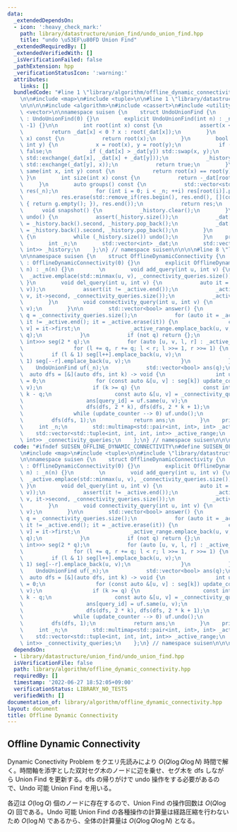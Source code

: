 ```yaml
---
data:
  _extendedDependsOn:
  - icon: ':heavy_check_mark:'
    path: library/datastructure/union_find/undo_union_find.hpp
    title: "undo \u53EF\u80FD Union Find"
  _extendedRequiredBy: []
  _extendedVerifiedWith: []
  _isVerificationFailed: false
  _pathExtension: hpp
  _verificationStatusIcon: ':warning:'
  attributes:
    links: []
  bundledCode: "#line 1 \"library/algorithm/offline_dynamic_connectivity.hpp\"\n\n\
    \n\n#include <map>\n#include <tuple>\n\n#line 1 \"library/datastructure/union_find/undo_union_find.hpp\"\
    \n\n\n\n#include <algorithm>\n#include <cassert>\n#include <utility>\n#include\
    \ <vector>\n\nnamespace suisen {\n    struct UndoUnionFind {\n        UndoUnionFind()\
    \ : UndoUnionFind(0) {}\n        explicit UndoUnionFind(int n) : _n(n), _dat(n,\
    \ -1) {}\n\n        int root(int x) const {\n            assert(x < _n);\n   \
    \         return _dat[x] < 0 ? x : root(_dat[x]);\n        }\n        int operator[](int\
    \ x) const {\n            return root(x);\n        }\n        bool merge(int x,\
    \ int y) {\n            x = root(x), y = root(y);\n            if (x == y) return\
    \ false;\n            if (_dat[x] > _dat[y]) std::swap(x, y);\n            _history.emplace_back(x,\
    \ std::exchange(_dat[x], _dat[x] + _dat[y]));\n            _history.emplace_back(y,\
    \ std::exchange(_dat[y], x));\n            return true;\n        }\n        bool\
    \ same(int x, int y) const {\n            return root(x) == root(y);\n       \
    \ }\n        int size(int x) const {\n            return -_dat[root(x)];\n   \
    \     }\n        auto groups() const {\n            std::vector<std::vector<int>>\
    \ res(_n);\n            for (int i = 0; i < _n; ++i) res[root(i)].push_back(i);\n\
    \            res.erase(std::remove_if(res.begin(), res.end(), [](const auto &g)\
    \ { return g.empty(); }), res.end());\n            return res;\n        }\n  \
    \      void snapshot() {\n            _history.clear();\n        }\n        void\
    \ undo() {\n            assert(_history.size());\n            _dat[_history.back().first]\
    \ = _history.back().second, _history.pop_back();\n            _dat[_history.back().first]\
    \ = _history.back().second, _history.pop_back();\n        }\n        void rollback()\
    \ {\n            while (_history.size()) undo();\n        }\n    protected:\n\
    \        int _n;\n        std::vector<int> _dat;\n        std::vector<std::pair<int,\
    \ int>> _history;\n    };\n} // namespace suisen\n\n\n\n#line 8 \"library/algorithm/offline_dynamic_connectivity.hpp\"\
    \n\nnamespace suisen {\n    struct OfflineDynamicConnectivity {\n        OfflineDynamicConnectivity()\
    \ : OfflineDynamicConnectivity(0) {}\n        explicit OfflineDynamicConnectivity(int\
    \ n) : _n(n) {}\n        \n        void add_query(int u, int v) {\n          \
    \  _active.emplace(std::minmax(u, v), _connectivity_queries.size());\n       \
    \ }\n        void del_query(int u, int v) {\n            auto it = _active.find(std::minmax(u,\
    \ v));\n            assert(it != _active.end());\n            _active_range.emplace_back(u,\
    \ v, it->second, _connectivity_queries.size());\n            _active.erase(it);\n\
    \        }\n        void connectivity_query(int u, int v) {\n            _connectivity_queries.emplace_back(u,\
    \ v);\n        }\n\n        std::vector<bool> answer() {\n            const int\
    \ q = _connectivity_queries.size();\n            for (auto it = _active.begin();\
    \ it != _active.end(); it = _active.erase(it)) {\n                const auto &[u,\
    \ v] = it->first;\n                _active_range.emplace_back(u, v, it->second,\
    \ q);\n            }\n            if (not q) return {};\n            std::vector<std::vector<std::pair<int,\
    \ int>>> seg(2 * q);\n            for (auto [u, v, l, r] : _active_range) {\n\
    \                for (l += q, r += q; l < r; l >>= 1, r >>= 1) {\n           \
    \         if (l & 1) seg[l++].emplace_back(u, v);\n                    if (r &\
    \ 1) seg[--r].emplace_back(u, v);\n                }\n            }\n        \
    \    UndoUnionFind uf(_n);\n            std::vector<bool> ans(q);\n          \
    \  auto dfs = [&](auto dfs, int k) -> void {\n                int update_counter\
    \ = 0;\n                for (const auto &[u, v] : seg[k]) update_counter += uf.merge(u,\
    \ v);\n                if (k >= q) {\n                    const int query_id =\
    \ k - q;\n                    const auto &[u, v] = _connectivity_queries[query_id];\n\
    \                    ans[query_id] = uf.same(u, v);\n                } else {\n\
    \                    dfs(dfs, 2 * k), dfs(dfs, 2 * k + 1);\n                }\n\
    \                while (update_counter --> 0) uf.undo();\n            };\n   \
    \         dfs(dfs, 1);\n            return ans;\n        }\n    private:\n   \
    \     int _n;\n        std::multimap<std::pair<int, int>, int> _active;\n    \
    \    std::vector<std::tuple<int, int, int, int>> _active_range;\n        std::vector<std::pair<int,\
    \ int>> _connectivity_queries;\n    };\n} // namespace suisen\n\n\n\n"
  code: "#ifndef SUISEN_OFFLINE_DYNAMIC_CONNECTIVITY\n#define SUISEN_OFFLINE_DYNAMIC_CONNECTIVITY\n\
    \n#include <map>\n#include <tuple>\n\n#include \"library/datastructure/union_find/undo_union_find.hpp\"\
    \n\nnamespace suisen {\n    struct OfflineDynamicConnectivity {\n        OfflineDynamicConnectivity()\
    \ : OfflineDynamicConnectivity(0) {}\n        explicit OfflineDynamicConnectivity(int\
    \ n) : _n(n) {}\n        \n        void add_query(int u, int v) {\n          \
    \  _active.emplace(std::minmax(u, v), _connectivity_queries.size());\n       \
    \ }\n        void del_query(int u, int v) {\n            auto it = _active.find(std::minmax(u,\
    \ v));\n            assert(it != _active.end());\n            _active_range.emplace_back(u,\
    \ v, it->second, _connectivity_queries.size());\n            _active.erase(it);\n\
    \        }\n        void connectivity_query(int u, int v) {\n            _connectivity_queries.emplace_back(u,\
    \ v);\n        }\n\n        std::vector<bool> answer() {\n            const int\
    \ q = _connectivity_queries.size();\n            for (auto it = _active.begin();\
    \ it != _active.end(); it = _active.erase(it)) {\n                const auto &[u,\
    \ v] = it->first;\n                _active_range.emplace_back(u, v, it->second,\
    \ q);\n            }\n            if (not q) return {};\n            std::vector<std::vector<std::pair<int,\
    \ int>>> seg(2 * q);\n            for (auto [u, v, l, r] : _active_range) {\n\
    \                for (l += q, r += q; l < r; l >>= 1, r >>= 1) {\n           \
    \         if (l & 1) seg[l++].emplace_back(u, v);\n                    if (r &\
    \ 1) seg[--r].emplace_back(u, v);\n                }\n            }\n        \
    \    UndoUnionFind uf(_n);\n            std::vector<bool> ans(q);\n          \
    \  auto dfs = [&](auto dfs, int k) -> void {\n                int update_counter\
    \ = 0;\n                for (const auto &[u, v] : seg[k]) update_counter += uf.merge(u,\
    \ v);\n                if (k >= q) {\n                    const int query_id =\
    \ k - q;\n                    const auto &[u, v] = _connectivity_queries[query_id];\n\
    \                    ans[query_id] = uf.same(u, v);\n                } else {\n\
    \                    dfs(dfs, 2 * k), dfs(dfs, 2 * k + 1);\n                }\n\
    \                while (update_counter --> 0) uf.undo();\n            };\n   \
    \         dfs(dfs, 1);\n            return ans;\n        }\n    private:\n   \
    \     int _n;\n        std::multimap<std::pair<int, int>, int> _active;\n    \
    \    std::vector<std::tuple<int, int, int, int>> _active_range;\n        std::vector<std::pair<int,\
    \ int>> _connectivity_queries;\n    };\n} // namespace suisen\n\n\n#endif // SUISEN_OFFLINE_DYNAMIC_CONNECTIVITY\n"
  dependsOn:
  - library/datastructure/union_find/undo_union_find.hpp
  isVerificationFile: false
  path: library/algorithm/offline_dynamic_connectivity.hpp
  requiredBy: []
  timestamp: '2022-06-27 18:52:05+09:00'
  verificationStatus: LIBRARY_NO_TESTS
  verifiedWith: []
documentation_of: library/algorithm/offline_dynamic_connectivity.hpp
layout: document
title: Offline Dynamic Connectivity
---
```

## Offline Dynamic Connectivity

Dynamic Conectivity Problem をクエリ先読みにより $O(Q \log Q \log N)$ 時間で解く。時間軸を添字とした双対セグ木のノードに辺を乗せ、セグ木を dfs しながら Union Find を更新する。dfs の帰りがけで undo 操作をする必要があるので、Undo 可能 Union Find を用いる。

各辺は $O(\log Q)$ 個のノードに存在するので、Union Find の操作回数は $O(Q\log Q)$ 回である。Undo 可能 Union Find の各種操作の計算量は経路圧縮を行わないため $O(\log N)$ であるから、全体の計算量は $O(Q \log Q \log N)$ となる。
